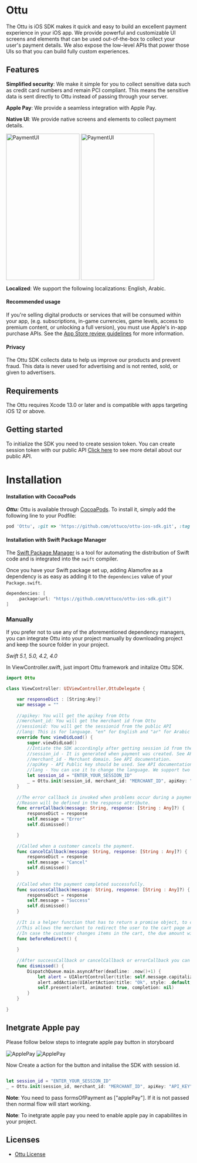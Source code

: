 # Ottu

The Ottu is iOS SDK makes it quick and easy to build an excellent payment experience in your iOS app. We provide powerful and customizable UI screens and elements that can be used out-of-the-box to collect your user's payment details. We also expose the low-level APIs that power those UIs so that you can build fully custom experiences.

## Features

**Simplified security**: We make it simple for you to collect sensitive data such as credit card numbers and remain PCI compliant. This means the sensitive data is sent directly to Ottu instead of passing through your server.

**Apple Pay**: We provide a seamless integration with Apple Pay.

**Native UI**: We provide native screens and elements to collect payment details.

<p float="left">
<img src="Screens/Cardfree.png" alt="PaymentUI" align="center"  width="200" height="400"/>
<img src="Screens/WithCardPayment.png" alt="PaymentUI" align="center"  width="200" height="400"/>

**Localized**: We support the following localizations: English, Arabic.

#### Recommended usage

If you're selling digital products or services that will be consumed within your app, (e.g. subscriptions, in-game currencies, game levels, access to premium content, or unlocking a full version), you must use Apple's in-app purchase APIs. See the [App Store review guidelines](https://developer.apple.com/app-store/review/guidelines/#payments) for more information.

#### Privacy

The Ottu SDK collects data to help us improve our products and prevent fraud. This data is never used for advertising and is not rented, sold, or given to advertisers.

## Requirements

The Ottu requires Xcode 13.0 or later and is compatible with apps targeting iOS 12 or above.

## Getting started

To initialize the SDK you need to create session token. 
You can create session token with our public API [Click here](https://docs-ottu.gitbook.io/o/developer/rest-api/authentication#public-key) to see more detail about our public API.
    
Installation
==========================

#### Installation with CocoaPods

***Ottu:*** Ottu is available through [CocoaPods](http://cocoapods.org). To install
it, simply add the following line to your Podfile:

```ruby
pod 'Ottu', :git => 'https://github.com/ottuco/ottu-ios-sdk.git', :tag => '1.0.75'
```

#### Installation with Swift Package Manager

The [Swift Package Manager](https://swift.org/package-manager/) is a tool for automating the distribution of Swift code and is integrated into the `swift` compiler. 

Once you have your Swift package set up, adding Alamofire as a dependency is as easy as adding it to the `dependencies` value of your `Package.swift`.

```swift
dependencies: [
    .package(url: "https://github.com/ottuco/ottu-ios-sdk.git")
]
```

### Manually

If you prefer not to use any of the aforementioned dependency managers, you can integrate Ottu into your project manually by downloading project and keep the source folder in your project.


*Swift 5.1, 5.0, 4.2, 4.0*

In ViewController.swift, just import Ottu framework and initalize Ottu SDK.

```swift
import Ottu

class ViewController: UIViewController,OttuDelegate {

    var responseDict : [String:Any]?
    var message = ""
    
    //apikey: You will get the apikey from Ottu
    //merchant_id: You will get the merchant id from Ottu
    //sessionid: You will get the sessionid from the public API
    //lang: This is for language. "en" for English and "ar" for Arabic
    override func viewDidLoad() {
        super.viewDidLoad()
        //Intiate the SDK accordingly after getting session id from the public API documentation.
        //session_id - It is generated when payment was created. See API documentation
        //merchant_id - Merchant domain. See API documentation.
        //apiKey - API Public key should be used. See API documentation.
        //lang - You can use it to change the language. We support two languages english and arabic. You can use "en" for english and "ar" for arabic.        
        let session_id = "ENTER_YOUR_SESSION_ID"
        _ = Ottu.init(session_id, merchant_id: "MERCHANT_ID", apiKey: "API_KEY" ,lang: "ENTER_LANGUAGE_ID_en_or_ar", viewController: self, delegate: self)
    }
    
    //The error callback is invoked when problems occur during a payment.
    //Reason will be defined in the response attribute. 
    func errorCallback(message: String, response: [String : Any]?) {
        responseDict = response
        self.message = "Error"
        self.dismissed()

    }
    
    //Called when a customer cancels the payment.
    func cancelCallback(message: String, response: [String : Any]?) {
        responseDict = response
        self.message = "Cancel"
        self.dismissed()
    }
    
    //Called when the payment completed successfully.
    func successCallback(message: String, response: [String : Any]?) {
        responseDict = response
        self.message = "Success"
        self.dismissed()
    }
    
    //It is a helper function that has to return a promise object, to create the redirect_url.
    //This allows the merchant to redirect the user to the cart page and wait for a while before creating the redirect_url. 
    //In case the customer changes items in the cart, the due amount will be updated accordingly, then the merchant will wait for a while until the customer does not return, then the function returns a promise object, the cart will be frozen and marked as submitted, and the redirect_url will be generated.
    func beforeRedirect() {
        
    }
    
    //After successCallback or cancelCallback or errorCallback you can show alert to the user accordingly.
    func dismissed() {
        DispatchQueue.main.asyncAfter(deadline: .now()+1) {
            let alert = UIAlertController(title: self.message.capitalized, message: "\(String(describing: self.responseDict))", preferredStyle: .alert)
            alert.addAction(UIAlertAction(title: "Ok", style: .default, handler: nil))
            self.present(alert, animated: true, completion: nil)
        }
    }
    
}
```
## Inetgrate Apple pay


Please follow below steps to integrate apple pay button in storyboard
<p float="left">
<img src="Screens/step1.png" alt="ApplePay" align="center"/>
<img src="Screens/step2.png"  alt="ApplePay" align="center"/>

Now Create a action for the button and initalise the SDK with session id.

```swift

let session_id = "ENTER_YOUR_SESSION_ID"
_ = Ottu.init(session_id, merchant_id: "MERCHANT_ID", apiKey: "API_KEY" ,lang: "ENTER_LANGUAGE_ID_en_or_ar",formsOfPayment: ["applePay"], viewController: self, delegate: self)

```

**Note**: You need to pass formsOfPayment as ["applePay"]. If it is not passed then normal flow will start working.


**Note**: To inetgrate apple pay you need to enable apple pay in capabilites in your project. 


## Licenses

- [Ottu License](LICENSE)
